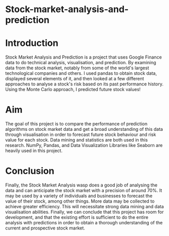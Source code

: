 # Stock-market-analysis-and-prediction

# Introduction

Stock Market Analysis and Prediction is a project that uses Google Finance data to do technical analysis, visualisation, and prediction. By examining data from the stock market, notably from some of the world's largest technological companies and others. I used pandas to obtain stock data, displayed several elements of it, and then looked at a few different approaches to analyse a stock's risk based on its past performance history. Using the Monte Carlo approach, I predicted future stock values!

# Aim

The goal of this project is to compare the performance of prediction algorithms on stock market data and get a broad understanding of this data through visualisation in order to forecast future stock behaviour and risk value for each stock. Data mining and statistics are both used in this research. NumPy, Pandas, and Data Visualization Libraries like Seaborn are heavily used in this project.

# Conclusion

Finally, the Stock Market Analysis wasp does a good job of analysing the data and can anticipate the stock market with a precision of around 70%. It may be used by a variety of individuals and businesses to forecast the value of their stock, among other things. More data may be collected to achieve greater efficiency. This will necessitate strong data mining and data visualisation abilities. Finally, we can conclude that this project has room for development, and that the existing effort is sufficient to do the entire analysis with predictions in order to obtain a thorough understanding of the current and prospective stock market.
